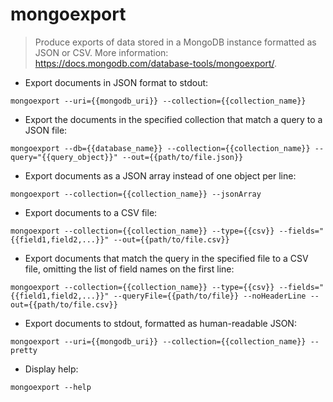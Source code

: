 # mongoexport

> Produce exports of data stored in a MongoDB instance formatted as JSON or CSV.
> More information: <https://docs.mongodb.com/database-tools/mongoexport/>.

- Export documents in JSON format to stdout:

`mongoexport --uri={{mongodb_uri}} --collection={{collection_name}}`

- Export the documents in the specified collection that match a query to a JSON file:

`mongoexport --db={{database_name}} --collection={{collection_name}} --query="{{query_object}}" --out={{path/to/file.json}}`

- Export documents as a JSON array instead of one object per line:

`mongoexport --collection={{collection_name}} --jsonArray`

- Export documents to a CSV file:

`mongoexport --collection={{collection_name}} --type={{csv}} --fields="{{field1,field2,...}}" --out={{path/to/file.csv}}`

- Export documents that match the query in the specified file to a CSV file, omitting the list of field names on the first line:

`mongoexport --collection={{collection_name}} --type={{csv}} --fields="{{field1,field2,...}}" --queryFile={{path/to/file}} --noHeaderLine --out={{path/to/file.csv}}`

- Export documents to stdout, formatted as human-readable JSON:

`mongoexport --uri={{mongodb_uri}} --collection={{collection_name}} --pretty`

- Display help:

`mongoexport --help`
